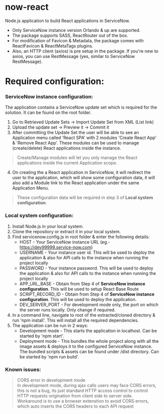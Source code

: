 # now-react
Node.js application to build React applications in ServiceNow.   
- Only ServiceNow instance version Orlando & up are supported.   
- The package supports SASS, ReactRouter out of the box.    
- For modification of Favicon & Metadata, the package comes with ReactFavicon & ReactMetaTags plugins.   
- Also, an HTTP client (axios) is pre setup in the package. If you're new to axios, you can use RestMessage (yes, similar to ServiceNow RestMessage).

# Required configuration:

### ServiceNow instance configuration:

The application contains a ServiceNow update set which is required for the solution. It can be found on the root folder.

1. Go to Retrieved Update Sets -> Import Update Set from XML (List link)
2. Upload the update set -> Preview it -> Commit it
3. After committing the Update Set the user will be able to see an Application menu called 'React SPA' with 2 modules 'Create React App' & 'Remove React App'.
These modules can be used to manage (create/delete) React applications inside the instance.
> Create/Manage modules will let you only manage the React applications inside the current Application scope.
4. On creating the a React application in ServiceNow, it will redirect the user to the application, which will show some configuration data, it will also add a Module link to the React application under the same Application Menu. 
> These configuration data will be required in step 3 of **Local system configuration**.

### Local system configuration:

1. Install Node.js in your local system.
2. Clone the repository or extract it in your local system.
3. Find servicenow.config.js in root folder & enter the following details:
    - HOST - Your ServiceNow instance URL (eg.- https://dev99999.service-now.com)
    - USERNAME - Your instance user id. This will be used to deploy the application & also for API calls to the instance when running the project locally
    - PASSWORD - Your instance password. This will be used to deploy the application & also for API calls to the instance when running the project locally
    - APP_URL_BASE - Obtain from Step 4 of **ServiceNow instance configuration**. This will be used to setup React Base Route
    - SCRIPT_RECORD_ID - Obtain from Step 4 of **ServiceNow instance configuration**. This will be used to deploy the application.
    - DEV_SERVER_PORT - For development mode only, the port on which the server runs locally. Only change if required.
4. In a command line, navigate to root of the extracted/cloned directory & run 'npm install'. This will install all the required dependencies.
5. The application can be run in 2 ways:
    - Development mode - This starts the application in localhost. Can be started by 'npm start'.
    - Deployment mode - This bundles the whole project along with all the image assets & deploys it to the configured ServiceNow instance. The bundled scripts & assets can be found under /dist directory. Can be started by 'npm run build'.

### Known issues:
> CORS error in development mode   
In development mode, during ajax calls users may face CORS errors, this is not a bug, its just standard HTTP access control to control HTTP requests origination from client side to server side.   
Workaround is to use a browser extenstion to avoid CORS errors, which auto inserts the CORS headers to each API request
